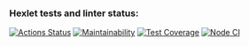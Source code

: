 ### Hexlet tests and linter status:
[![Actions Status](https://github.com/Evgen-Polyanskii/frontend-project-lvl3/workflows/hexlet-check/badge.svg)](https://github.com/Evgen-Polyanskii/frontend-project-lvl3/actions)
[![Maintainability](https://api.codeclimate.com/v1/badges/2d9f500538a825a3da2e/maintainability)](https://codeclimate.com/github/Evgen-Polyanskii/frontend-project-lvl3/maintainability)
[![Test Coverage](https://api.codeclimate.com/v1/badges/2d9f500538a825a3da2e/test_coverage)](https://codeclimate.com/github/Evgen-Polyanskii/frontend-project-lvl3/test_coverage)
[![Node CI](https://github.com/Evgen-Polyanskii/frontend-project-lvl3/workflows/ci.yml/badge.svg)](https://github.com/Evgen-Polyanskii/frontend-project-lvl3/actions)
